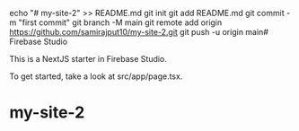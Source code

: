 echo "# my-site-2" >> README.md
git init
git add README.md
git commit -m "first commit"
git branch -M main
git remote add origin https://github.com/samirajput10/my-site-2.git
git push -u origin main# Firebase Studio

This is a NextJS starter in Firebase Studio.

To get started, take a look at src/app/page.tsx.
# my-site-2

